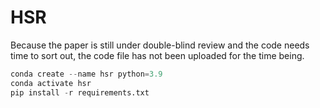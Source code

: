 # HSR

Because the paper is still under double-blind review and the code needs time to sort out, the code file has not been uploaded for the time being.

```python
conda create --name hsr python=3.9
conda activate hsr
pip install -r requirements.txt
```
